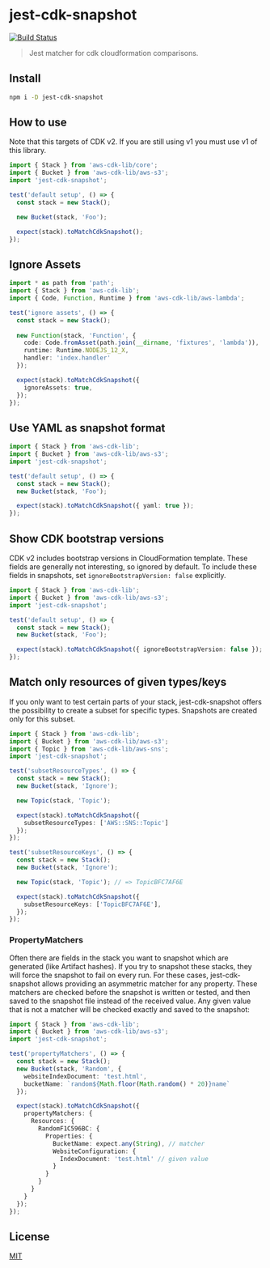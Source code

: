 # jest-cdk-snapshot

[![Build Status](https://github.com/hupe1980/jest-cdk-snapshot/workflows/Build/badge.svg)](https://github.com/hupe1980/jest-cdk-snapshot/workflows/Build/badge.svg)

> Jest matcher for cdk cloudformation comparisons.

## Install

```bash
npm i -D jest-cdk-snapshot
```

## How to use

Note that this targets of CDK v2. If you are still using v1 you must use v1 of this library.

```typescript
import { Stack } from 'aws-cdk-lib/core';
import { Bucket } from 'aws-cdk-lib/aws-s3';
import 'jest-cdk-snapshot';

test('default setup', () => {
  const stack = new Stack();

  new Bucket(stack, 'Foo');

  expect(stack).toMatchCdkSnapshot();
});
```

## Ignore Assets

```typescript
import * as path from 'path';
import { Stack } from 'aws-cdk-lib';
import { Code, Function, Runtime } from 'aws-cdk-lib/aws-lambda';

test('ignore assets', () => {
  const stack = new Stack();
  
  new Function(stack, 'Function', {
    code: Code.fromAsset(path.join(__dirname, 'fixtures', 'lambda')),
    runtime: Runtime.NODEJS_12_X,
    handler: 'index.handler'
  });

  expect(stack).toMatchCdkSnapshot({
    ignoreAssets: true,
  });
});

```

## Use YAML as snapshot format

```typescript
import { Stack } from 'aws-cdk-lib';
import { Bucket } from 'aws-cdk-lib/aws-s3';
import 'jest-cdk-snapshot';

test('default setup', () => {
  const stack = new Stack();
  new Bucket(stack, 'Foo');

  expect(stack).toMatchCdkSnapshot({ yaml: true });
});
```

## Show CDK bootstrap versions

CDK v2 includes bootstrap versions in CloudFormation template.
These fields are generally not interesting, so ignored by default.
To include these fields in snapshots, set `ignoreBootstrapVersion: false` explicitly.

```typescript
import { Stack } from 'aws-cdk-lib';
import { Bucket } from 'aws-cdk-lib/aws-s3';
import 'jest-cdk-snapshot';

test('default setup', () => {
  const stack = new Stack();
  new Bucket(stack, 'Foo');

  expect(stack).toMatchCdkSnapshot({ ignoreBootstrapVersion: false });
});
```

## Match only resources of given types/keys

If you only want to test certain parts of your stack, jest-cdk-snapshot offers the possibility to create a subset for specific types. Snapshots are created only for this subset.

```typescript
import { Stack } from 'aws-cdk-lib';
import { Bucket } from 'aws-cdk-lib/aws-s3';
import { Topic } from 'aws-cdk-lib/aws-sns';
import 'jest-cdk-snapshot';

test('subsetResourceTypes', () => {
  const stack = new Stack();
  new Bucket(stack, 'Ignore');

  new Topic(stack, 'Topic');

  expect(stack).toMatchCdkSnapshot({
    subsetResourceTypes: ['AWS::SNS::Topic']
  });
});

test('subsetResourceKeys', () => {
  const stack = new Stack();
  new Bucket(stack, 'Ignore');

  new Topic(stack, 'Topic'); // => TopicBFC7AF6E

  expect(stack).toMatchCdkSnapshot({
    subsetResourceKeys: ['TopicBFC7AF6E'],
  });
});
```

### PropertyMatchers

Often there are fields in the stack you want to snapshot which are generated (like Artifact hashes). If you try to snapshot these stacks, they will force the snapshot to fail on every run. For these cases, jest-cdk-snapshot allows providing an asymmetric matcher for any property. These matchers are checked before the snapshot is written or tested, and then saved to the snapshot file instead of the received value. Any given value that is not a matcher will be checked exactly and saved to the snapshot:

```typescript
import { Stack } from 'aws-cdk-lib';
import { Bucket } from 'aws-cdk-lib/aws-s3';
import 'jest-cdk-snapshot';

test('propertyMatchers', () => {
  const stack = new Stack();
  new Bucket(stack, 'Random', {
    websiteIndexDocument: 'test.html',
    bucketName: `random${Math.floor(Math.random() * 20)}name`
  });

  expect(stack).toMatchCdkSnapshot({
    propertyMatchers: {
      Resources: {
        RandomF1C596BC: {
          Properties: {
            BucketName: expect.any(String), // matcher
            WebsiteConfiguration: {
              IndexDocument: 'test.html' // given value
            }
          }
        }
      }
    }
  });
});
```

## License

[MIT](LICENSE)
